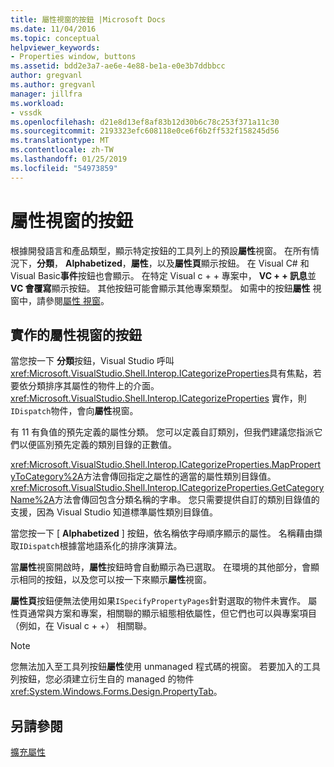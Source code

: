 ```yaml
---
title: 屬性視窗的按鈕 |Microsoft Docs
ms.date: 11/04/2016
ms.topic: conceptual
helpviewer_keywords:
- Properties window, buttons
ms.assetid: bdd2e3a7-ae6e-4e88-be1a-e0e3b7ddbbcc
author: gregvanl
ms.author: gregvanl
manager: jillfra
ms.workload:
- vssdk
ms.openlocfilehash: d21e8d13ef8af83b12d30b6c78c253f371a11c30
ms.sourcegitcommit: 2193323efc608118e0ce6f6b2ff532f158245d56
ms.translationtype: MT
ms.contentlocale: zh-TW
ms.lasthandoff: 01/25/2019
ms.locfileid: "54973859"
---
```

# <a name="properties-window-buttons"></a>屬性視窗的按鈕
根據開發語言和產品類型，顯示特定按鈕的工具列上的預設**屬性**視窗。 在所有情況下，**分類**， **Alphabetized**，**屬性**，以及**屬性頁**顯示按鈕。 在 Visual C# 和 Visual Basic**事件**按鈕也會顯示。 在特定 Visual c + + 專案中， **VC + + 訊息**並**VC 會覆寫**顯示按鈕。 其他按鈕可能會顯示其他專案類型。 如需中的按鈕**屬性** 視窗中，請參閱[屬性 視窗](../../ide/reference/properties-window.md)。  
  
## <a name="implementation-of-properties-window-buttons"></a>實作的屬性視窗的按鈕  
 當您按一下 **分類**按鈕，Visual Studio 呼叫<xref:Microsoft.VisualStudio.Shell.Interop.ICategorizeProperties>具有焦點，若要依分類排序其屬性的物件上的介面。 <xref:Microsoft.VisualStudio.Shell.Interop.ICategorizeProperties> 實作，則`IDispatch`物件，會向**屬性**視窗。  
  
 有 11 有負值的預先定義的屬性分類。 您可以定義自訂類別，但我們建議您指派它們以便區別預先定義的類別目錄的正數值。  
  
 <xref:Microsoft.VisualStudio.Shell.Interop.ICategorizeProperties.MapPropertyToCategory%2A>方法會傳回指定之屬性的適當的屬性類別目錄值。 <xref:Microsoft.VisualStudio.Shell.Interop.ICategorizeProperties.GetCategoryName%2A>方法會傳回包含分類名稱的字串。 您只需要提供自訂的類別目錄值的支援，因為 Visual Studio 知道標準屬性類別目錄值。  
  
 當您按一下 [ **Alphabetized** ] 按鈕，依名稱依字母順序顯示的屬性。 名稱藉由擷取`IDispatch`根據當地語系化的排序演算法。  
  
 當**屬性**視窗開啟時，**屬性**按鈕時會自動顯示為已選取。 在環境的其他部分，會顯示相同的按鈕，以及您可以按一下來顯示**屬性**視窗。  
  
 **屬性頁**按鈕便無法使用如果`ISpecifyPropertyPages`針對選取的物件未實作。 屬性頁通常與方案和專案，相關聯的顯示組態相依屬性，但它們也可以與專案項目 （例如，在 Visual c + +） 相關聯。  
  
> [!NOTE]
>  您無法加入至工具列按鈕**屬性**使用 unmanaged 程式碼的視窗。 若要加入的工具列按鈕，您必須建立衍生自的 managed 的物件<xref:System.Windows.Forms.Design.PropertyTab>。  
  
## <a name="see-also"></a>另請參閱  
 [擴充屬性](../../extensibility/internals/extending-properties.md)